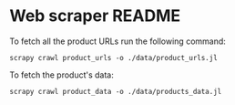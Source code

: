 # Web scraper README

To fetch all the product URLs run the following command:
```
scrapy crawl product_urls -o ./data/product_urls.jl
```

To fetch the product's data:
```
scrapy crawl product_data -o ./data/products_data.jl
```